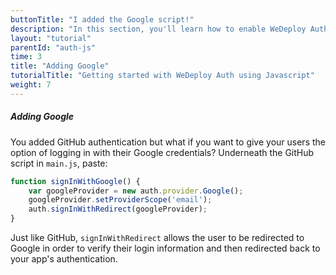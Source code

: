 ```yaml
---
buttonTitle: "I added the Google script!"
description: "In this section, you'll learn how to enable WeDeploy Auth on your application."
layout: "tutorial"
parentId: "auth-js"
time: 3
title: "Adding Google"
tutorialTitle: "Getting started with WeDeploy Auth using Javascript"
weight: 7
---
```


##### Adding Google

You added GitHub authentication but what if you want to give your users the option of logging in with their Google credentials? Underneath the GitHub script in `main.js`, paste: 

```javascript
function signInWithGoogle() {
	var googleProvider = new auth.provider.Google();
	googleProvider.setProviderScope('email');
	auth.signInWithRedirect(googleProvider);
}
```

Just like GitHub, `signInWithRedirect` allows the user to be redirected to Google in order to verify their login information and then redirected back to your app's authentication.


      
